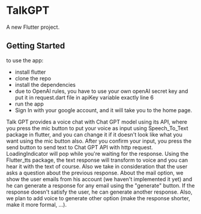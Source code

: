 # TalkGPT

A new Flutter project.

## Getting Started

to use the app:
- install flutter
- clone the repo
- install the dependencies
- due to OpenAI rules, you have to use your own openAI secret key and put it in request.dart file in apiKey variable exactly line 6
- run the app
- Sign In with your google account, and it will take you to the home page.


Talk GPT provides a voice chat with Chat GPT model using its API, where you press the mic button to put your voice as input using Speech_To_Text package in flutter, and you can change it if it doesn't look like what you want using the mic button also. After you confirm your input, you press the send button to send text to Chat GPT API with http request. LoadingIndicator will pop while you're waiting for the response. Using the Flutter_tts package, the text response will transform to voice and you can hear it with the text of course. Also we take in consideration that the user asks a question about the previous response. About the mail option, we show the user emails from his account (we haven't implemented it yet) and he can generate a response for any email using the "generate" button. If the response doesn't satisfy the user, he can generate another response. Also, we plan to add voice to generate other option (make the response shorter, make it more formal, ...). 

